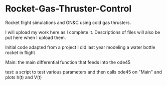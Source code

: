 # Rocket-Gas-Thruster-Control
Rocket flight simulations and GN&amp;C using cold gas thrusters.

I will upload my work here as I complete it. Descriptions of files will also be put here when I upload them.

Initial code adapted from a project I did last year modeling a water bottle rocket in flight


Main: the main differential function that feeds into the ode45

test: a script to test various parameters and then calls ode45 on "Main" and plots h(t) and V(t)

